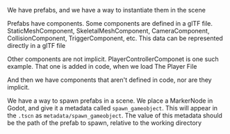 We have prefabs, and we have a way to instantiate them in the scene

Prefabs have components. Some components are defined in a glTF file. StaticMeshComponent, SkeletalMeshComponent, CameraComponent, CollisionComponent, TriggerComponent, etc. This data can be represented directly in a glTF file

Other components are not implicit. PlayerControllerComponet is one such example. That one is added in code, when we load The Player File

And then we have components that aren't defined in code, nor are they implicit. 

We have a way to spawn prefabs in a scene. We place a MarkerNode in Godot, and give it a metadata called `spawn_gameobject`. This will appear in the `.tscn` as `metadata/spawn_gameobject`. The value of this metadata should be the path of the prefab to spawn, relative to the working directory
